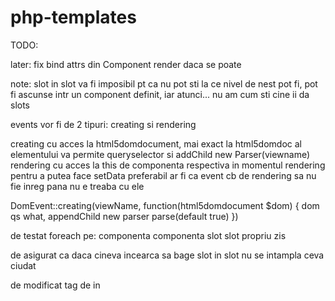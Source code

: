 # php-templates

TODO:

later: fix bind attrs din Component render daca se poate


note: slot in slot va fi imposibil pt ca nu pot sti la ce nivel de nest pot fi, pot fi ascunse intr un component definit, iar atunci... nu am cum sti cine ii da slots

events vor fi de 2 tipuri: creating si rendering

creating cu acces la html5domdocument, mai exact la html5domdoc al elementului va permite queryselector si addChild new Parser(viewname)
rendering cu acces la this de componenta respectiva in momentul rendering pentru a putea face setData
preferabil ar fi ca event cb de rendering sa nu fie inreg pana nu e treaba cu ele

DomEvent::creating(viewName, function(html5domdocument $dom) {
    dom qs what, appendChild new parser parse(default true)
})

de testat foreach pe:
 componenta
 componenta slot
 slot propriu zis

de asigurat ca daca cineva incearca sa bage slot in slot nu se intampla ceva ciudat

de modificat tag de <component> in <template>

de gasit o solutie pentru bind attrs mai elegant? prefix a- gen a-rows/:a-rows pare cel mai ok pana acum

!!!blocks!!! un fel se sloturi, completate prin addSlot, dar care nu arunca childnodes, in schimb fac parse pentru fiecare in parte, vor avea un sortorder dupa care sunt filtrate inainte de render
pentru a fi viabile, trb sa am slot in slot posibil
fac ++ si -- pe fiecare parsare si tin un map
file
 <comp>
  comp2
   bind

comp2
 comp3
  slot

comp3 ia slots de la comp2

function comp() {
    comp2->render()
}

function comp2() {
    comp3->addSlot(this slot)
    comp3->render()
}